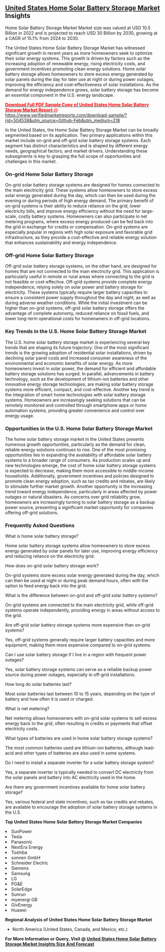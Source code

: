 <h2><a href="https://www.verifiedmarketreports.com/download-sample/?rid=504538&amp;utm_source=Github-Feb&amp;utm_medium=218" target="_blank">United States Home Solar Battery Storage Market</a> Insights</h2><p>Home Solar Battery Storage Market Market size was valued at USD 10.5 Billion in 2022 and is projected to reach USD 30 Billion by 2030, growing at a CAGR of 15.1% from 2024 to 2030.</p><p> <p>The United States Home Solar Battery Storage Market has witnessed significant growth in recent years as more homeowners seek to optimize their solar energy systems. This growth is driven by factors such as the increasing adoption of renewable energy, rising electricity costs, and government incentives promoting clean energy solutions. Home solar battery storage allows homeowners to store excess energy generated by solar panels during the day for later use at night or during power outages, improving the efficiency and cost-effectiveness of solar installations. As the demand for energy independence grows, solar battery storage has become an essential component in the U.S. energy landscape.</p> <p><a href="#"><p><span class=""><span style="color: #ff0000;"><strong>Download Full PDF Sample Copy of United States Home Solar Battery Storage Market Report</strong> @ </span><a href="https://www.verifiedmarketreports.com/download-sample/?rid=504538&amp;utm_source=Github-Feb&amp;utm_medium=218" target="_blank">https://www.verifiedmarketreports.com/download-sample/?rid=504538&amp;utm_source=Github-Feb&amp;utm_medium=218</a></span></p></a></p> <p>In the United States, the Home Solar Battery Storage Market can be broadly segmented based on its application. Two primary applications within this market include on-grid and off-grid solar battery storage systems. Each segment has distinct characteristics and is shaped by different energy needs, geographical factors, and market drivers. Understanding these subsegments is key to grasping the full scope of opportunities and challenges in this market.</p> <h3>On-grid Home Solar Battery Storage</h3> <p>On-grid solar battery storage systems are designed for homes connected to the main electricity grid. These systems allow homeowners to store excess solar energy generated during the day, which can then be used during the evening or during periods of high energy demand. The primary benefit of on-grid systems is their ability to reduce reliance on the grid, lower electricity bills, and improve energy efficiency without the need for large-scale, costly battery systems. Homeowners can also participate in net metering programs, where excess energy produced can be fed back into the grid in exchange for credits or compensation. On-grid systems are especially popular in regions with high solar exposure and favorable grid infrastructure, as they provide a cost-effective and reliable energy solution that enhances sustainability and energy independence.</p> <h3>Off-grid Home Solar Battery Storage</h3> <p>Off-grid solar battery storage systems, on the other hand, are designed for homes that are not connected to the main electricity grid. This application is particularly useful in remote or rural areas where connecting to the grid is not feasible or cost-effective. Off-grid systems provide complete energy independence, relying solely on solar power and battery storage for electricity. These systems typically require larger battery capacities to ensure a consistent power supply throughout the day and night, as well as during adverse weather conditions. While the initial investment can be higher than on-grid systems, off-grid solar battery storage offers the advantage of complete autonomy, reduced reliance on fossil fuels, and lower long-term operational costs for homeowners in off-grid locations.</p> <h3>Key Trends in the U.S. Home Solar Battery Storage Market</h3> <p>The U.S. home solar battery storage market is experiencing several key trends that are shaping its future trajectory. One of the most significant trends is the growing adoption of residential solar installations, driven by declining solar panel costs and increased consumer awareness of the environmental and economic benefits of solar energy. As more homeowners invest in solar power, the demand for efficient and affordable battery storage solutions has surged. In parallel, advancements in battery technology, such as the development of lithium-ion batteries and other innovative energy storage technologies, are making solar battery storage systems more efficient, compact, and cost-effective. Another key trend is the integration of smart home technologies with solar battery storage systems. Homeowners are increasingly seeking solutions that can be remotely monitored and controlled through smartphone apps or home automation systems, providing greater convenience and control over energy usage.</p> <h3>Opportunities in the U.S. Home Solar Battery Storage Market</h3> <p>The home solar battery storage market in the United States presents numerous growth opportunities, particularly as the demand for clean, reliable energy solutions continues to rise. One of the most promising opportunities lies in expanding the availability of affordable solar battery systems to a broader range of consumers. As production scales up and new technologies emerge, the cost of home solar battery storage systems is expected to decrease, making them more accessible to middle-income households. Additionally, government incentives and policies designed to promote clean energy adoption, such as tax credits and rebates, are likely to stimulate further market growth. Another opportunity is the increasing trend toward energy independence, particularly in areas affected by power outages or natural disasters. As concerns over grid reliability grow, homeowners are increasingly turning to solar battery storage as a backup power source, presenting a significant market opportunity for companies offering off-grid solutions.</p> <h3>Frequently Asked Questions</h3> <p>What is home solar battery storage? </p> <p>Home solar battery storage systems allow homeowners to store excess energy generated by solar panels for later use, improving energy efficiency and reducing reliance on the electricity grid.</p> <p>How does on-grid solar battery storage work? </p> <p>On-grid systems store excess solar energy generated during the day, which can then be used at night or during peak demand hours, often with the option to feed energy back into the grid.</p> <p>What is the difference between on-grid and off-grid solar battery systems? </p> <p>On-grid systems are connected to the main electricity grid, while off-grid systems operate independently, providing energy in areas without access to the grid.</p> <p>Are off-grid solar battery storage systems more expensive than on-grid systems? </p> <p>Yes, off-grid systems generally require larger battery capacities and more equipment, making them more expensive compared to on-grid systems.</p> <p>Can I use solar battery storage if I live in a region with frequent power outages? </p> <p>Yes, solar battery storage systems can serve as a reliable backup power source during power outages, especially in off-grid installations.</p> <p>How long do solar batteries last? </p> <p>Most solar batteries last between 10 to 15 years, depending on the type of battery and how often it is used or charged.</p> <p>What is net metering? </p> <p>Net metering allows homeowners with on-grid solar systems to sell excess energy back to the grid, often resulting in credits or payments that offset electricity costs.</p> <p>What types of batteries are used in home solar battery storage systems? </p> <p>The most common batteries used are lithium-ion batteries, although lead-acid and other types of batteries are also used in some systems.</p> <p>Do I need to install a separate inverter for a solar battery storage system? </p> <p>Yes, a separate inverter is typically needed to convert DC electricity from the solar panels and battery into AC electricity used in the home.</p> <p>Are there any government incentives available for home solar battery storage? </p> <p>Yes, various federal and state incentives, such as tax credits and rebates, are available to encourage the adoption of solar battery storage systems in the U.S.</p> </p><p><strong>Top United States Home Solar Battery Storage Market Companies</strong></p><div data-test-id=""><p><li>SunPower</li><li> Tesla</li><li> Panasonic</li><li> NextEra Energy</li><li> Toshiba</li><li> sonnen GmbH</li><li> Schneider Electric</li><li> Siemens</li><li> Samsung</li><li> LG</li><li> PG&E</li><li> SolarEdge</li><li> Sunrun</li><li> myenergi GB</li><li> GivEnergy</li><li> Huawei</li></p><div><strong>Regional Analysis of&nbsp;United States Home Solar Battery Storage Market</strong></div><ul><li dir="ltr"><p dir="ltr">North America&nbsp;(United States, Canada, and Mexico, etc.)</p></li></ul><p><strong>For More Information or Query, Visit @&nbsp;</strong><strong><a href="https://www.verifiedmarketreports.com/product/home-solar-battery-storage-market/?utm_source=Github-Feb&amp;utm_medium=218" target="_blank">United States Home Solar Battery Storage Market Insights Size And Forecast</a></strong></p></div>
